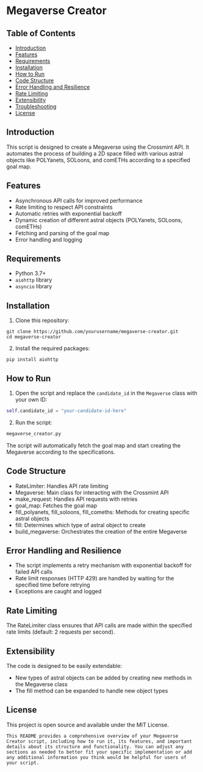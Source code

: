 # Megaverse Creator

## Table of Contents
- [Introduction](#introduction)
- [Features](#features)
- [Requirements](#requirements)
- [Installation](#installation)
- [How to Run](#how-to-run)
- [Code Structure](#code-structure)
- [Error Handling and Resilience](#error-handling-and-resilience)
- [Rate Limiting](#rate-limiting)
- [Extensibility](#extensibility)
- [Troubleshooting](#troubleshooting)
- [License](#license)

## Introduction

This script is designed to create a Megaverse using the Crossmint API. It automates the process of building a 2D space filled with various astral objects like POLYanets, SOLoons, and comETHs according to a specified goal map.

## Features

- Asynchronous API calls for improved performance
- Rate limiting to respect API constraints
- Automatic retries with exponential backoff
- Dynamic creation of different astral objects (POLYanets, SOLoons, comETHs)
- Fetching and parsing of the goal map
- Error handling and logging

## Requirements

- Python 3.7+
- `aiohttp` library
- `asyncio` library

## Installation

1. Clone this repository:

```git clone https://github.com/yourusername/megaverse-creator.git```<br/>
```cd megaverse-creator```

2. Install the required packages:

```pip install aiohttp```

## How to Run

1. Open the script and replace the `candidate_id` in the `Megaverse` class with your own ID:
```python
self.candidate_id = "your-candidate-id-here"
```

2. Run the script:

```python 
megaverse_creator.py
```

The script will automatically fetch the goal map and start creating the Megaverse according to the specifications.

## Code Structure
- RateLimiter: Handles API rate limiting
- Megaverse: Main class for interacting with the Crossmint API
- make_request: Handles API requests with retries
- goal_map: Fetches the goal map
- fill_polyanets, fill_soloons, fill_comeths: Methods for creating specific astral objects
- fill: Determines which type of astral object to create
- build_megaverse: Orchestrates the creation of the entire Megaverse

## Error Handling and Resilience
- The script implements a retry mechanism with exponential backoff for failed API calls
- Rate limit responses (HTTP 429) are handled by waiting for the specified time before retrying
- Exceptions are caught and logged

## Rate Limiting
The RateLimiter class ensures that API calls are made within the specified rate limits (default: 2 requests per second).

## Extensibility
The code is designed to be easily extendable:
- New types of astral objects can be added by creating new methods in the Megaverse class
- The fill method can be expanded to handle new object types

## License
This project is open source and available under the MIT License.

```text
This README provides a comprehensive overview of your Megaverse Creator script, including how to run it, its features, and important details about its structure and functionality. You can adjust any sections as needed to better fit your specific implementation or add any additional information you think would be helpful for users of your script.
```
